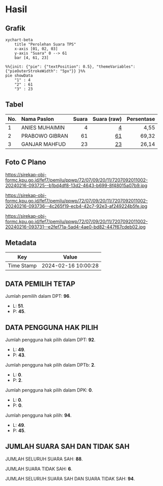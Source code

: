 # Hasil

## Grafik

```mermaid
xychart-beta
    title "Perolehan Suara TPS"
    x-axis [01, 02, 03]
    y-axis "Suara" 0 --> 61
    bar [4, 61, 23]
```

```mermaid
%%{init: {"pie": {"textPosition": 0.5}, "themeVariables": {"pieOuterStrokeWidth": "5px"}} }%%
pie showData
    "1" : 4
    "2" : 61
    "3" : 23
```

## Tabel

| No. | Nama Paslon    | Suara | Suara (raw) | Persentase |
|:--- |:-------------- | -----:| -----------:| ----------:|
| 1   | ANIES MUHAIMIN | 4     | [4][p-1]    | 4,55       |
| 2   | PRABOWO GIBRAN | 61    | [61][p-2]   | 69,32      |
| 3   | GANJAR MAHFUD  | 23    | [23][p-3]   | 26,14      |


[p-1]: https://github.com/gigit-pemilu/pemilu-2024-72-sulawesi-tengah/blob/main/pilpres/hitung-suara/sub/72-sulawesi-tengah/sub/07-banggai-kepulauan/sub/09-bulagi-selatan/sub/2011-palabatu-i/sub/002-tps/sub/paslon-1.txt
[p-2]: https://github.com/gigit-pemilu/pemilu-2024-72-sulawesi-tengah/blob/main/pilpres/hitung-suara/sub/72-sulawesi-tengah/sub/07-banggai-kepulauan/sub/09-bulagi-selatan/sub/2011-palabatu-i/sub/002-tps/sub/paslon-2.txt
[p-3]: https://github.com/gigit-pemilu/pemilu-2024-72-sulawesi-tengah/blob/main/pilpres/hitung-suara/sub/72-sulawesi-tengah/sub/07-banggai-kepulauan/sub/09-bulagi-selatan/sub/2011-palabatu-i/sub/002-tps/sub/paslon-3.txt

## Foto C Plano

https://sirekap-obj-formc.kpu.go.id/fef7/pemilu/ppwp/72/07/09/20/11/7207092011002-20240216-093725--b1bd4df8-13d2-4643-b699-8f48015a07b9.jpg

https://sirekap-obj-formc.kpu.go.id/fef7/pemilu/ppwp/72/07/09/20/11/7207092011002-20240216-093736--4c265f19-ecb4-42c7-92e3-af249224b5fe.jpg

https://sirekap-obj-formc.kpu.go.id/fef7/pemilu/ppwp/72/07/09/20/11/7207092011002-20240216-093731--e2fef71a-5ad4-4ae0-bd82-447f67cdeb02.jpg


## Metadata

| Key        | Value               |
| ---------- | ------------------- |
| Time Stamp | 2024-02-16 10:00:28 |


## DATA PEMILIH TETAP

Jumlah pemilih dalam DPT: **96**.
 * L: **51**.
 * P: **45**.

## DATA PENGGUNA HAK PILIH

Jumlah pengguna hak pilih dalam DPT: **92**.
 * L: **49**.
 * P: **43**.

Jumlah pengguna hak pilih dalam DPTb: **2**.
 * L: **0**.
 * P: **2**.

Jumlah pengguna hak pilih dalam DPK: **0**.
 * L: **0**.
 * P: **0**.

Jumlah pengguna hak pilih: **94**.
 * L: **49**.
 * P: **45**.

## JUMLAH SUARA SAH DAN TIDAK SAH

JUMLAH SELURUH SUARA SAH: **88**.

JUMLAH SUARA TIDAK SAH: **6**.

JUMLAH SELURUH SUARA SAH DAN SUARA TIDAK SAH: **94**.


